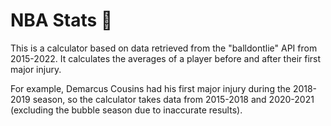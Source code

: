 # NBA Stats 🏀

This is a calculator based on data retrieved from the "balldontlie" API from 2015-2022.
It calculates the averages of a player before and after their first major injury.

For example, Demarcus Cousins had his first major injury during the 
2018-2019 season, so the calculator takes data from 2015-2018 and 2020-2021 
(excluding the bubble season due to inaccurate results).